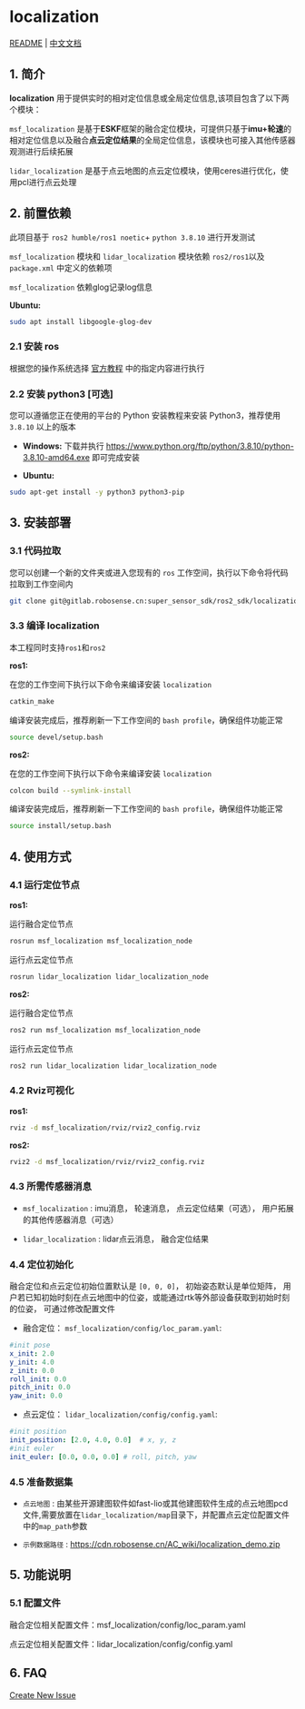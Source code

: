 # localization

[README](README.md) | [中文文档](README_CN.md)

## 1. 简介
**localization** 用于提供实时的相对定位信息或全局定位信息,该项目包含了以下两个模块：

`msf_localization` 是基于**ESKF**框架的融合定位模块，可提供只基于**imu+轮速**的相对定位信息以及融合**点云定位结果**的全局定位信息，该模块也可接入其他传感器观测进行后续拓展

`lidar_localization` 是基于点云地图的点云定位模块，使用ceres进行优化，使用pcl进行点云处理

## 2. 前置依赖

此项目基于 `ros2 humble/ros1 noetic`+ `python 3.8.10` 进行开发测试

`msf_localization` 模块和 `lidar_localization` 模块依赖 `ros2/ros1`以及 `package.xml` 中定义的依赖项

`msf_localization` 依赖glog记录log信息 

**Ubuntu:** 

```bash
sudo apt install libgoogle-glog-dev
```

### 2.1 安装 ros

根据您的操作系统选择 [官方教程](https://fishros.org/doc/ros2/humble/Installation.html) 中的指定内容进行执行

### 2.2 安装 python3 [可选]

您可以遵循您正在使用的平台的 Python 安装教程来安装 Python3，推荐使用 `3.8.10` 以上的版本

* **Windows:** 下载并执行 https://www.python.org/ftp/python/3.8.10/python-3.8.10-amd64.exe 即可完成安装


* **Ubuntu:** 
```bash 
sudo apt-get install -y python3 python3-pip
```


## 3. 安装部署

### 3.1 代码拉取

您可以创建一个新的文件夹或进入您现有的 `ros` 工作空间，执行以下命令将代码拉取到工作空间内

```bash
git clone git@gitlab.robosense.cn:super_sensor_sdk/ros2_sdk/localization.git -b main
```
### 3.3 编译 localization

本工程同时支持`ros1`和`ros2`

**ros1:**

在您的工作空间下执行以下命令来编译安装 `localization`

```bash
catkin_make
```

编译安装完成后，推荐刷新一下工作空间的 `bash profile`，确保组件功能正常

```bash
source devel/setup.bash
```

**ros2:**

在您的工作空间下执行以下命令来编译安装 `localization`

```bash
colcon build --symlink-install 
```

编译安装完成后，推荐刷新一下工作空间的 `bash profile`，确保组件功能正常

```bash
source install/setup.bash
```

## 4. 使用方式

### 4.1 运行定位节点

**ros1:**

运行融合定位节点

```bash
rosrun msf_localization msf_localization_node 
```

运行点云定位节点

```bash
rosrun lidar_localization lidar_localization_node
```

**ros2:**

运行融合定位节点

```bash
ros2 run msf_localization msf_localization_node 
```

运行点云定位节点
```bash
ros2 run lidar_localization lidar_localization_node
```

### 4.2 Rviz可视化

**ros1:**

```bash
rviz -d msf_localization/rviz/rviz2_config.rviz
```
**ros2:**

```bash
rviz2 -d msf_localization/rviz/rviz2_config.rviz
```
### 4.3 所需传感器消息

* `msf_localization` : imu消息， 轮速消息， 点云定位结果（可选）， 用户拓展的其他传感器消息（可选）

* `lidar_localization` : lidar点云消息， 融合定位结果

### 4.4 定位初始化

融合定位和点云定位初始位置默认是 `[0, 0, 0]`， 初始姿态默认是单位矩阵， 用户若已知初始时刻在点云地图中的位姿，或能通过rtk等外部设备获取到初始时刻的位姿， 可通过修改配置文件

* 融合定位： `msf_localization/config/loc_param.yaml`:

```yaml
#init pose
x_init: 2.0
y_init: 4.0
z_init: 0.0
roll_init: 0.0
pitch_init: 0.0
yaw_init: 0.0
```

* 点云定位： `lidar_localization/config/config.yaml`:

```yaml
#init position
init_position: [2.0, 4.0, 0.0]  # x, y, z
#init euler
init_euler: [0.0, 0.0, 0.0] # roll, pitch, yaw
```

### 4.5 准备数据集

* `点云地图` : 由某些开源建图软件如fast-lio或其他建图软件生成的点云地图pcd文件,需要放置在`lidar_localization/map`目录下，并配置点云定位配置文件中的`map_path`参数

* `示例数据路径` : https://cdn.robosense.cn/AC_wiki/localization_demo.zip

## 5. 功能说明

### 5.1 配置文件

融合定位相关配置文件：msf_localization/config/loc_param.yaml

点云定位相关配置文件：lidar_localization/config/config.yaml

## 6. FAQ

[Create New Issue](http://gitlab.robosense.cn/super_sensor_sdk/ros2_sdk/localization/-/issues/new)
